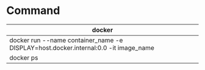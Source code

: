 # Command 
| docker |
| ---- |
| docker run --name container_name -e DISPLAY=host.docker.internal:0.0 -it image_name |
| docker ps |
